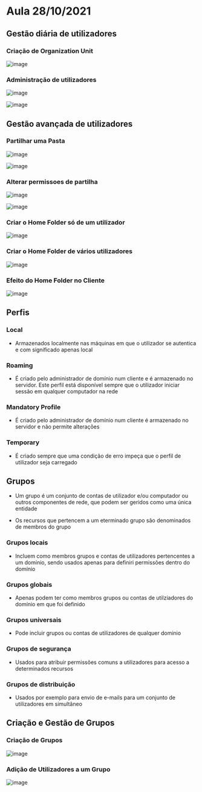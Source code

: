 # Aula 28/10/2021

## Gestão diária de utilizadores

### Criação de Organization Unit

![image](https://user-images.githubusercontent.com/12052283/139341067-fd3e7418-cdf0-4d01-afa0-96f58f71a012.png)

### Administração de utilizadores

![image](https://user-images.githubusercontent.com/12052283/139341106-ff6fd71c-892f-436b-9fcc-f9cb2f08d633.png)

![image](https://user-images.githubusercontent.com/12052283/139341296-1cfb20f5-74e1-4e2d-99e6-9b2e9a5284e4.png)

## Gestão avançada de utilizadores

### Partilhar uma Pasta

![image](https://user-images.githubusercontent.com/12052283/139343565-6b5c71ac-7b81-45f0-87f2-3daff75c17f2.png)

![image](https://user-images.githubusercontent.com/12052283/139343588-9b2319f6-35cf-43a7-9272-0e4866c912a4.png)

### Alterar permissoes de partilha

![image](https://user-images.githubusercontent.com/12052283/139343613-ffa942eb-9852-40f7-84e9-69b5531ad117.png)

![image](https://user-images.githubusercontent.com/12052283/139343613-ffa942eb-9852-40f7-84e9-69b5531ad117.png)

### Criar o Home Folder só de um utilizador

![image](https://user-images.githubusercontent.com/12052283/139343693-9065554f-e0a3-4250-a810-5c8d161c385d.png)

### Criar o Home Folder de vários utilizadores

![image](https://user-images.githubusercontent.com/12052283/139343732-ce49d67e-66ea-4903-8985-d30bb4227f4b.png)

### Efeito do Home Folder no Cliente

![image](https://user-images.githubusercontent.com/12052283/139343817-31eff656-5314-4836-ba00-f66c466d7911.png)

## Perfis 

### Local

- Armazenados localmente nas máquinas em que o utilizador se autentica e com significado apenas local

### Roaming

- É criado pelo administrador de domínio num cliente e é armazenado no servidor. Este perfil está disponível sempre que o utilizador iniciar sessão em qualquer computador na rede

### Mandatory Profile

- É criado pelo administrador de domínio num cliente é armazenado no servidor e não permite alterações

### Temporary

- É criado sempre que uma condição de erro impeça que o perfil de utilizador seja carregado

## Grupos

- Um grupo é um conjunto de contas de utilizador e/ou computador ou outros componentes de rede, que podem ser geridos como uma única entidade

- Os recursos que pertencem a um eterminado grupo são denominados de membros do grupo

### Grupos locais

- Incluem como membros grupos e contas de utilizadores pertencentes a um dominio, sendo usados apenas para definiri permissões dentro do domínio

### Grupos globais

- Apenas podem ter como membros grupos ou contas de utilziadores do domínio em que foi definido

### Grupos universais

- Pode incluir grupos ou contas de utilizadores de qualquer dominio

### Grupos de segurança

- Usados para atribuir permissões comuns a utilizadores para acesso a determinados recursos

### Grupos de distribuição

- Usados por exemplo para envio de e-mails para um conjunto de utilizadores em simultâneo

## Criação e Gestão de Grupos

### Criação de Grupos

![image](https://user-images.githubusercontent.com/12052283/139345080-d91d65e0-4ed7-40aa-84cb-4e7898384745.png)

### Adição de Utilizadores a um Grupo

![image](https://user-images.githubusercontent.com/12052283/139345144-ebb74121-a10c-4bc8-983d-217c851b353b.png)
